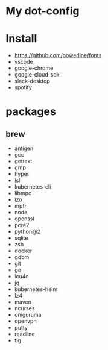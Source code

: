# My dot-config

# Install
- https://github.com/powerline/fonts
- vscode
- google-chrome
- google-cloud-sdk
- slack-desktop
- spotify

# packages
## brew


- antigen
- gcc
- gettext
- gmp
- hyper
- isl
- kubernetes-cli
- libmpc
- lzo
- mpfr
- node
- openssl
- pcre2
- python@2
- sqlite
- zsh
- docker
- gdbm
- git
- go
- icu4c
- jq
- kubernetes-helm
- lz4
- maven
- ncurses
- oniguruma
- openvpn
- putty
- readline
- tig


